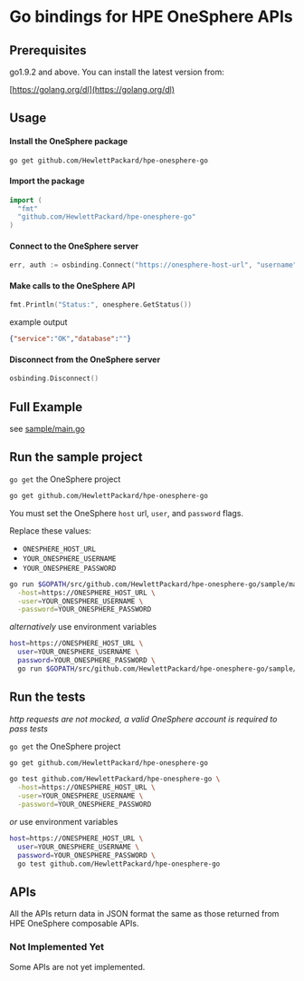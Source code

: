 # Go bindings for HPE OneSphere APIs

## Prerequisites

go1.9.2 and above.
You can install the latest version from:

[https://golang.org/dl](https://golang.org/dl)

## Usage

#### Install the OneSphere package

```sh
go get github.com/HewlettPackard/hpe-onesphere-go
```

#### Import the package

```go
import (
  "fmt"
  "github.com/HewlettPackard/hpe-onesphere-go"
)
```

#### Connect to the OneSphere server

```go
err, auth := osbinding.Connect("https://onesphere-host-url", "username", "password")
```

#### Make calls to the OneSphere API

```go
fmt.Println("Status:", onesphere.GetStatus())
```

example output

```json
{"service":"OK","database":""}
```

#### Disconnect from the OneSphere server

```go
osbinding.Disconnect()
```

## Full Example

see [sample/main.go](./sample/main.go)

## Run the sample project

`go get` the OneSphere project

```sh
go get github.com/HewlettPackard/hpe-onesphere-go
```

You must set the OneSphere `host` url, `user`, and `password` flags.

Replace these values:

- `ONESPHERE_HOST_URL`
- `YOUR_ONESPHERE_USERNAME`
- `YOUR_ONESPHERE_PASSWORD`
```sh
go run $GOPATH/src/github.com/HewlettPackard/hpe-onesphere-go/sample/main.go \
  -host=https://ONESPHERE_HOST_URL \
  -user=YOUR_ONESPHERE_USERNAME \
  -password=YOUR_ONESPHERE_PASSWORD
```

_alternatively_ use environment variables
```sh
host=https://ONESPHERE_HOST_URL \
  user=YOUR_ONESPHERE_USERNAME \
  password=YOUR_ONESPHERE_PASSWORD \
  go run $GOPATH/src/github.com/HewlettPackard/hpe-onesphere-go/sample/main.go
```

## Run the tests

_http requests are not mocked, a valid OneSphere account is required to pass tests_

`go get` the OneSphere project

```sh
go get github.com/HewlettPackard/hpe-onesphere-go
```

```sh
go test github.com/HewlettPackard/hpe-onesphere-go \
  -host=https://ONESPHERE_HOST_URL \
  -user=YOUR_ONESPHERE_USERNAME \
  -password=YOUR_ONESPHERE_PASSWORD
```

_or_ use environment variables

```sh
host=https://ONESPHERE_HOST_URL \
  user=YOUR_ONESPHERE_USERNAME \
  password=YOUR_ONESPHERE_PASSWORD \
  go test github.com/HewlettPackard/hpe-onesphere-go
```

## APIs

All the APIs return data in JSON format the same as those returned from HPE OneSphere composable APIs.

### Not Implemented Yet

Some APIs are not yet implemented.
